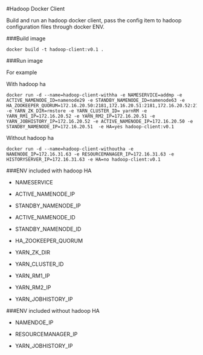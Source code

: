 #Hadoop Docker Client

Build and run an hadoop docker client, pass the config item to hadoop configuration files through docker ENV.

###Build image

```
docker build -t hadoop-client:v0.1 .
```

###Run image

For example

With hadoop ha

```
docker run -d --name=hadoop-client-withha -e NAMESERVICE=addmp -e ACTIVE_NAMENODE_ID=namenode29 -e STANDBY_NAMENODE_ID=namenode63 -e HA_ZOOKEEPER_QUORUM=172.16.20.50:2181,172.16.20.51:2181,172.16.20.52:2181 -e YARN_ZK_DIR=rmstore -e YARN_CLUSTER_ID= yarnRM -e YARN_RM1_IP=172.16.20.52 -e YARN_RM2_IP=172.16.20.51 -e YARN_JOBHISTORY_IP=172.16.20.52 -e ACTIVE_NAMENODE_IP=172.16.20.50 -e STANDBY_NAMENODE_IP=172.16.20.51  -e HA=yes hadoop-client:v0.1
```

Without hadoop ha

```
docker run -d --name=hadoop-client-withoutha -e NANENODE_IP=172.16.31.63 -e RESOURCEMANAGER_IP=172.16.31.63 -e HISTORYSERVER_IP=172.16.31.63 -e HA=no hadoop-client:v0.1
```

###ENV included with hadoop HA

- NAMESERVICE

- ACTIVE_NAMENODE_IP

- STANDBY_NAMENODE_IP

- ACTIVE_NAMENODE_ID

- STANDBY_NAMENODE_ID

- HA_ZOOKEEPER_QUORUM

- YARN_ZK_DIR

- YARN_CLUSTER_ID

- YARN_RM1_IP

- YARN_RM2_IP

- YARN_JOBHISTORY_IP

###ENV included without hadoop HA

- NAMENDOE_IP

- RESOURCEMANAGER_IP

- YARN_JOBHISTORY_IP 

